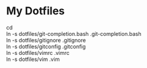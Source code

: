 My Dotfiles
===========

cd  
ln -s dotfiles/git-completion.bash .git-completion.bash  
ln -s dotfiles/gitignore .gitignore   
ln -s dotfiles/gitconfig .gitconfig  
ln -s dotfiles/vimrc .vimrc  
ln -s dotfiles/vim .vim  
